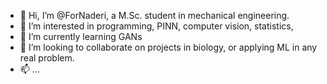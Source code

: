 - 👋 Hi, I’m @ForNaderi, a M.Sc. student in mechanical engineering. 
- 👀 I’m interested in programming, PINN, computer vision, statistics, 
- 🌱 I’m currently learning GANs
- 💞️ I’m looking to collaborate on projects in biology, or applying ML in any real problem.
- 📫  ... 

<!---
ForNaderi/ForNaderi is a ✨ special ✨ repository because its `README.md` (this file) appears on your GitHub profile.
You can click the Preview link to take a look at your changes.
--->
